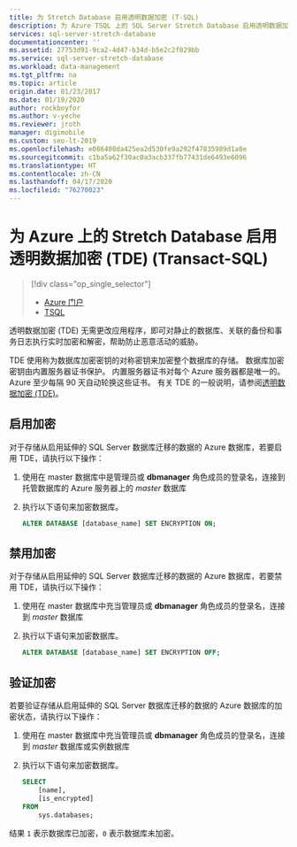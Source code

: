 ```yaml
---
title: 为 Stretch Database 启用透明数据加密 (T-SQL)
description: 为 Azure TSQL 上的 SQL Server Stretch Database 启用透明数据加密 (TDE)
services: sql-server-stretch-database
documentationcenter: ''
ms.assetid: 27753d91-9ca2-4d47-b34d-b5e2c2f029bb
ms.service: sql-server-stretch-database
ms.workload: data-management
ms.tgt_pltfrm: na
ms.topic: article
origin.date: 01/23/2017
ms.date: 01/19/2020
author: rockboyfor
ms.author: v-yeche
ms.reviewer: jroth
manager: digimobile
ms.custom: seo-lt-2019
ms.openlocfilehash: e086408da425ea2d530fe9a292f47835989d1a8e
ms.sourcegitcommit: c1ba5a62f30ac0a3acb337fb77431de6493e6096
ms.translationtype: HT
ms.contentlocale: zh-CN
ms.lasthandoff: 04/17/2020
ms.locfileid: "76270023"
---
```

# <a name="enable-transparent-data-encryption-tde-for-stretch-database-on-azure-transact-sql"></a>为 Azure 上的 Stretch Database 启用透明数据加密 (TDE) (Transact-SQL)
> [!div class="op_single_selector"]
> * [Azure 门户](sql-server-stretch-database-encryption-tde.md)
> * [TSQL](sql-server-stretch-database-tde-tsql.md)
>
>

透明数据加密 (TDE) 无需更改应用程序，即可对静止的数据库、关联的备份和事务日志执行实时加密和解密，帮助防止恶意活动的威胁。

TDE 使用称为数据库加密密钥的对称密钥来加密整个数据库的存储。 数据库加密密钥由内置服务器证书保护。 内置服务器证书对每个 Azure 服务器都是唯一的。 Azure 至少每隔 90 天自动轮换这些证书。 有关 TDE 的一般说明，请参阅[透明数据加密 (TDE)]。

## <a name="enabling-encryption"></a>启用加密

对于存储从启用延伸的 SQL Server 数据库迁移的数据的 Azure 数据库，若要启用 TDE，请执行以下操作：

1. 使用在 master 数据库中是管理员或 **dbmanager** 角色成员的登录名，连接到托管数据库的 Azure 服务器上的 *master* 数据库
2. 执行以下语句来加密数据库。

    ```sql
    ALTER DATABASE [database_name] SET ENCRYPTION ON;
    ```

## <a name="disabling-encryption"></a>禁用加密

对于存储从启用延伸的 SQL Server 数据库迁移的数据的 Azure 数据库，若要禁用 TDE，请执行以下操作：

1. 使用在 master 数据库中充当管理员或 **dbmanager** 角色成员的登录名，连接到 *master* 数据库
2. 执行以下语句来加密数据库。

    ```sql
    ALTER DATABASE [database_name] SET ENCRYPTION OFF;
    ```

## <a name="verifying-encryption"></a>验证加密

若要验证存储从启用延伸的 SQL Server 数据库迁移的数据的 Azure 数据库的加密状态，请执行以下操作：

1. 使用在 master 数据库中充当管理员或 **dbmanager** 角色成员的登录名，连接到 *master* 数据库或实例数据库
2. 执行以下语句来加密数据库。

    ```sql
    SELECT
        [name],
        [is_encrypted]
    FROM
        sys.databases;
    ```

结果 ```1``` 表示数据库已加密，```0``` 表示数据库未加密。

<!--Anchors-->

[透明数据加密 (TDE)]: https://msdn.microsoft.com/library/bb934049.aspx

<!--Image references-->

<!--Link references-->

<!-- Update_Description: update meta properties, wording update, update link -->